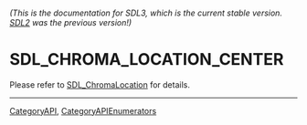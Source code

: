 ###### (This is the documentation for SDL3, which is the current stable version. [SDL2](https://wiki.libsdl.org/SDL2/) was the previous version!)
# SDL_CHROMA_LOCATION_CENTER

Please refer to [SDL_ChromaLocation](SDL_ChromaLocation) for details.

----
[CategoryAPI](CategoryAPI), [CategoryAPIEnumerators](CategoryAPIEnumerators)

